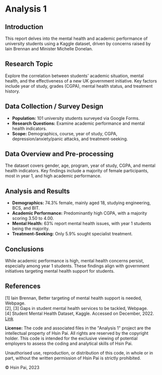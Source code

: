 # Analysis 1

## Introduction

This report delves into the mental health and academic performance of university students using a Kaggle dataset, driven by concerns raised by Iain Brennan and Minister Michelle Donelan.

## Research Topic

Explore the correlation between students' academic situation, mental health, and the effectiveness of a new UK government initiative. Key factors include year of study, grades (CGPA), mental health status, and treatment history.

## Data Collection / Survey Design

- **Population:** 101 university students surveyed via Google Forms.
- **Research Questions:** Examine academic performance and mental health indicators.
- **Scope:** Demographics, course, year of study, CGPA, depression/anxiety/panic attacks, and treatment-seeking.

## Data Overview and Pre-processing

The dataset covers gender, age, program, year of study, CGPA, and mental health indicators. Key findings include a majority of female participants, most in year 1, and high academic performance.

## Analysis and Results

- **Demographics:** 74.3% female, mainly aged 18, studying engineering, BCS, and BIT.
- **Academic Performance:** Predominantly high CGPA, with a majority scoring 3.50 to 4.00.
- **Mental Health:** 63% report mental health issues, with year 1 students being the majority.
- **Treatment-Seeking:** Only 5.9% sought specialist treatment.

## Conclusions

While academic performance is high, mental health concerns persist, especially among year 1 students. These findings align with government initiatives targeting mental health support for students.

## References

[1] Iain Brennan, Better targeting of mental health support is needed, Webpage.  
[2], [3] Gaps in student mental health services to be tackled, Webpage.  
[4] Student Mental Health Dataset, Kaggle. Accessed on December, 2022. [Link](https://www.kaggle.com/datasets/shariful07/student-mental-health)


**License:**
The code and associated files in the "Analysis 1" project are the intellectual property of Hsin Pai. All rights are reserved by the copyright holder. This code is intended for the exclusive viewing of potential employers to assess the coding and analytical skills of Hsin Pai.

Unauthorised use, reproduction, or distribution of this code, in whole or in part, without the written permission of Hsin Pai is strictly prohibited.

© Hsin Pai, 2023
